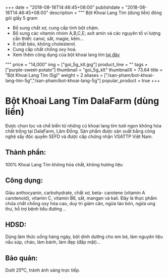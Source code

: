 +++
date = "2018-08-18T14:46:45+08:00"
publishdate = "2018-08-18T14:46:45+08:00"
description = """
Bột Khoai Lang Tím (dùng liền) đóng gói giấy 5 gram

* Bổ sung chất xơ, cung cấp tinh bột chậm.
* Bổ sung các vitamin nhóm A,B,C,E; axit amin và các nguyên tố vi lượng cần thiết: canxi, sắt, magie, kẽm...
* Ít chất béo, không cholesterol.
* Cung cấp chất chống oxy hoá.
* Xem thêm công dụng của bột khoai lang tím [tại đây](/blog/2018/07/06/su-that-ve-loi-ich-suc-khoe-cua-khoai-lang-tim/)

"""
price = "14,000"
img = ["goi_5g_klt.jpg"]
product_line = ""
tags = ["purple-sweet-potato"]
thumbnail = "goi_5g_klt"
thumbnailX = 73.64
title = "Bột Khoai Lang Tím (5g)"
weight = 2
aliases = ["/san-pham/bot-khoai-lang-tim-5g","/san-pham/bot-khoai-lang-5g"]
popular_product = true
+++

# Bột Khoai Lang Tím DalaFarm (dùng liền)

Được chọn lọc và chế biến từ những củ khoai lang tím tươi ngon không hóa chất trồng tại DalaFarm, Lâm Đồng. Sản phẩm 
được sản xuất bằng công nghệ sấy độc quyền SEFD và được cấp chứng 
nhận VSATTP Việt Nam.

## Thành phần: 
100% Khoai Lang Tím 
không hóa chất, không hương liệu

## Công dụng: 
Giàu anthocyanin, carbohydrate, chất xơ, beta-
carotene (vitamin A carotenoid), 
vitamin C, vitamin B6, sắt, mangan 
và kali. Đây là thực phẩm chứa chất
chống oxy hóa cao, duy trì giảm cân,
ngừa táo bón, ngừa ung thư, hỗ trợ bệnh tiểu đường ..

## HDSD:  
Dùng làm thức uống hàng ngày, 
bột dinh dưỡng cho em bé, làm 
nguyên liệu nấu súp, cháo, làm 
bánh, làm đẹp (đắp mặt)…

## Bảo quản: 
Dưới 25⁰C, tránh ánh sáng trực tiếp.

